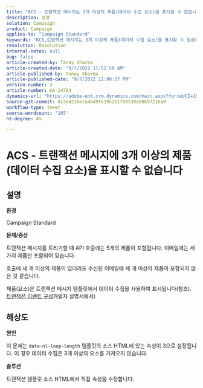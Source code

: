 ```yaml
---
title: "ACS - 트랜잭션 메시지는 3개 이상의 제품(데이터 수집 요소)을 표시할 수 없습니다."
description: 설명
solution: Campaign
product: Campaign
applies-to: "Campaign Standard"
keywords: "KCS,트랜잭션 메시지는 3개 이상의 제품(데이터 수집 요소)을 표시할 수 없습니다."
resolution: Resolution
internal-notes: null
bug: false
article-created-by: Tanay Sharma .
article-created-date: "9/7/2022 11:52:50 AM"
article-published-by: Tanay Sharma .
article-published-date: "9/7/2022 12:00:57 PM"
version-number: 3
article-number: KA-14764
dynamics-url: "https://adobe-ent.crm.dynamics.com/main.aspx?forceUCI=1&pagetype=entityrecord&etn=knowledgearticle&id=4e678f96-a32e-ed11-9db1-002248086735"
source-git-commit: 0c3e421beca46d9fe1952b1f98538a50697216a0
workflow-type: tm+mt
source-wordcount: '165'
ht-degree: 4%

---
```


# ACS - 트랜잭션 메시지에 3개 이상의 제품(데이터 수집 요소)을 표시할 수 없습니다

## 설명


<b>환경</b>

Campaign Standard



<b>문제/증상</b>

트랜잭션 메시지를 트리거할 때 API 호출에는 5개의 제품이 포함됩니다. 이메일에는 세 가지 제품만 포함되어 있습니다.

호출에 세 개 이상의 제품이 있더라도 수신된 이메일에 세 개 이상의 제품이 포함되지 않은 것 같습니다.

제품(요소)은 트랜잭션 메시지 템플릿에서 데이터 수집을 사용하여 표시됩니다(참조). [트랜잭션 이벤트 구성](https://experienceleague.adobe.com/docs/campaign-standard/using/communication-channels/transactional-messaging/event-configuration/configuring-transactional-event.html?lang=en)개발자 설명서에서)


## 해상도


<b>원인</b>

이 문제는 `data-nl-loop-length` 템플릿의 소스 HTML에 있는 속성이 3으로 설정됩니다. 이 경우 데이터 수집은 3개 이상의 요소를 가져오지 않습니다.



<b>솔루션</b>

트랜잭션 템플릿 소스 HTML에서 직접 속성을 수정합니다.


